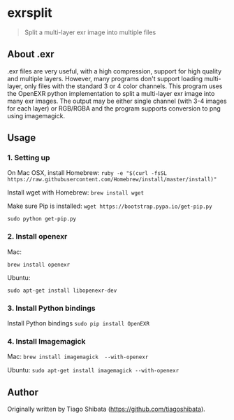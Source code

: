 exrsplit
========
> Split a multi-layer exr image into multiple files

About .exr
-----
.exr files are very useful, with a high compression, support for high quality and multiple layers. However, many programs don't support loading multi-layer, only files with the standard 3 or 4 color channels. This program uses the OpenEXR python implementation to split a multi-layer exr image into many exr images. The output may be either single channel (with 3-4 images for each layer) or RGB/RGBA and the program supports conversion to png using imagemagick.

Usage
-----

### 1. Setting up
On Mac OSX, install Homebrew:
`ruby -e "$(curl -fsSL https://raw.githubusercontent.com/Homebrew/install/master/install)"`

Install wget with Homebrew:
`brew install wget`

Make sure Pip is installed:
`wget https://bootstrap.pypa.io/get-pip.py`

`sudo python get-pip.py`

### 2. Install openexr

Mac:

`brew install openexr`

Ubuntu:

`sudo apt-get install libopenexr-dev`

### 3. Install Python bindings

Install Python bindings
`sudo pip install OpenEXR`

### 4. Install Imagemagick

Mac:
`brew install imagemagick  --with-openexr`

Ubuntu:
`sudo apt-get install imagemagick --with-openexr` 

Author
------
Originally written by Tiago Shibata (https://github.com/tiagoshibata).
